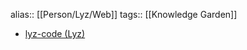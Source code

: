 alias:: [[Person/Lyz/Web]] 
tags:: [[Knowledge Garden]]

- [lyz-code (Lyz)](https://github.com/lyz-code)